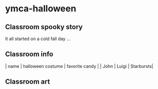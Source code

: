 # ymca-halloween

## Classroom spooky story
It all started on a cold fall day ...

## Classroom info
| name | halloween costume | favorite candy |
| John | Luigi | Starbursts| 

## Classroom art
